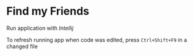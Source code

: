 # Find my Friends

Run application with _Intellij_

To refresh running app when code was edited, press `Ctrl+Shift+F9` in a changed file